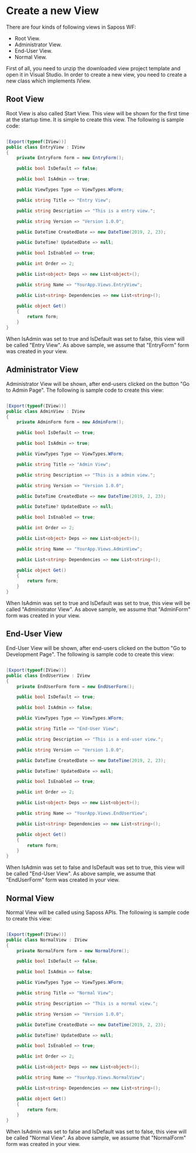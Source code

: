 # Create a new View

There are four kinds of following views in Saposs WF:

- Root View.
- Administrator View.
- End-User View.
- Normal View.

First of all, you need to unzip the downloaded view project template and open it in Visual Studio. In order to create a new view, you need to create a new class which implements IView.

## Root View

Root View is also called Start View. This view will be shown for the first time at the startup time. It is simple to create this view. The following is sample code:

``` csharp

[Export(typeof(IView))]
public class EntryView : IView
{
    private EntryForm form = new EntryForm();

    public bool IsDefault => false;

    public bool IsAdmin => true;

    public ViewTypes Type => ViewTypes.WForm;

    public string Title => "Entry View";

    public string Description => "This is a entry view.";

    public string Version => "Version 1.0.0";

    public DateTime CreatedDate => new DateTime(2019, 2, 23);

    public DateTime? UpdatedDate => null;

    public bool IsEnabled => true;

    public int Order => 2;

    public List<object> Deps => new List<object>();

    public string Name => "YourApp.Views.EntryView";

    public List<string> Dependencies => new List<string>();

    public object Get()
    {
        return form;
    }
}
```

When IsAdmin was set to true and IsDefault was set to false, this view will be called "Entry View". As above sample, we assume that "EntryForm" form was created in your view.

## Administrator View

Administrator View will be shown, after end-users clicked on the button "Go to Admin Page". The following is sample code to create this view:

``` csharp

[Export(typeof(IView))]
public class AdminView : IView
{
    private AdminForm form = new AdminForm();

    public bool IsDefault => true;

    public bool IsAdmin => true;

    public ViewTypes Type => ViewTypes.WForm;

    public string Title => "Admin View";

    public string Description => "This is a admin view.";

    public string Version => "Version 1.0.0";

    public DateTime CreatedDate => new DateTime(2019, 2, 23);

    public DateTime? UpdatedDate => null;

    public bool IsEnabled => true;

    public int Order => 2;

    public List<object> Deps => new List<object>();

    public string Name => "YourApp.Views.AdminView";

    public List<string> Dependencies => new List<string>();

    public object Get()
    {
        return form;
    }
}
```

When IsAdmin was set to true and IsDefault was set to true, this view will be called "Administrator View". As above sample, we assume that "AdminForm" form was created in your view.

## End-User View

End-User View will be shown, after end-users clicked on the button "Go to Development Page". The following is sample code to create this view:

``` csharp

[Export(typeof(IView))]
public class EndUserView : IView
{
    private EndUserForm form = new EndUserForm();

    public bool IsDefault => true;

    public bool IsAdmin => false;

    public ViewTypes Type => ViewTypes.WForm;

    public string Title => "End-User View";

    public string Description => "This is a end-user view.";

    public string Version => "Version 1.0.0";

    public DateTime CreatedDate => new DateTime(2019, 2, 23);

    public DateTime? UpdatedDate => null;

    public bool IsEnabled => true;

    public int Order => 2;

    public List<object> Deps => new List<object>();

    public string Name => "YourApp.Views.EndUserView";

    public List<string> Dependencies => new List<string>();

    public object Get()
    {
        return form;
    }
}
```

When IsAdmin was set to false and IsDefault was set to true, this view will be called "End-User View". As above sample, we assume that "EndUserForm" form was created in your view.


## Normal View

Normal View will be called using Saposs APIs. The following is sample code to create this view:

``` csharp

[Export(typeof(IView))]
public class NormalView : IView
{
    private NormalForm form = new NormalForm();

    public bool IsDefault => false;

    public bool IsAdmin => false;

    public ViewTypes Type => ViewTypes.WForm;

    public string Title => "Normal View";

    public string Description => "This is a normal view.";

    public string Version => "Version 1.0.0";

    public DateTime CreatedDate => new DateTime(2019, 2, 23);

    public DateTime? UpdatedDate => null;

    public bool IsEnabled => true;

    public int Order => 2;

    public List<object> Deps => new List<object>();

    public string Name => "YourApp.Views.NormalView";

    public List<string> Dependencies => new List<string>();

    public object Get()
    {
        return form;
    }
}
```

When IsAdmin was set to false and IsDefault was set to false, this view will be called "Normal View". As above sample, we assume that "NormalForm" form was created in your view.
